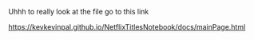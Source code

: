 Uhhh to really look at the file go to this link

https://kevkevinpal.github.io/NetflixTitlesNotebook/docs/mainPage.html
